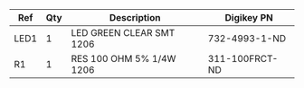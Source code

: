 |Ref|Qty|Description|Digikey PN|
|---|---|-----------|------|
|LED1|1|LED GREEN CLEAR SMT 1206|732-4993-1-ND|
|R1|1|RES 100 OHM 5% 1/4W 1206|311-100FRCT-ND|


